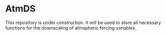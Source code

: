# AtmDS
This repository is under construction. It will be used to store all necessary functions for the downscaling of atmspheric forcing variables. 
